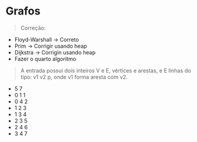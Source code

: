 # Grafos
> Correção: 
  - Floyd-Warshall -> Correto
  - Prim -> Corrigir usando heap
  - Dijkstra -> Corrigin usando heap
  - Fazer o quarto algoritmo
> A entrada possui dois inteiros V e E, vértices e arestas, e E linhas do tipo: v1 v2 p, onde v1 forma aresta com v2.
 - 5 7
 - 0 1 1
 - 0 4 2
 - 1 2 3
 - 1 3 4
 - 2 3 5
 - 2 4 6
 - 3 4 7 
